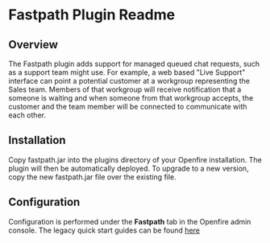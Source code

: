 # Fastpath Plugin Readme

## Overview

The Fastpath plugin adds support for managed queued chat requests, such as
a support team might use.  For example, a web based "Live Support" interface
can point a potential customer at a workgroup representing the Sales team.
Members of that workgroup will receive notification that a someone is
waiting and when someone from that workgroup accepts, the customer and the
team member will be connected to communicate with each other.


## Installation

Copy fastpath.jar into the plugins directory of your Openfire installation. The
plugin will then be automatically deployed. To upgrade to a new version, copy
the new fastpath.jar file over the existing file.

## Configuration

Configuration is performed under the <b>Fastpath</b> tab in the Openfire
admin console.  The legacy quick start guides can be found
[here](https://discourse.igniterealtime.org/uploads/short-url/hOL4LunuoI3obPEYYgFwIfmeMmt.pdf)
